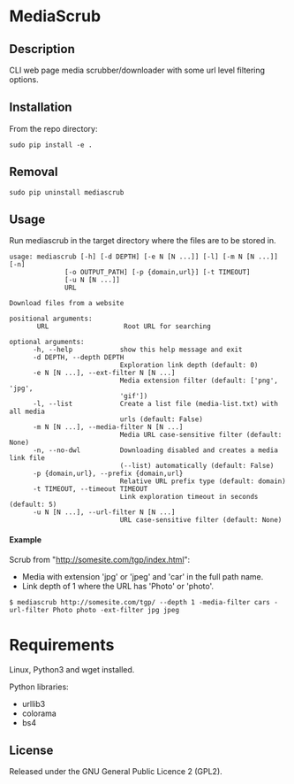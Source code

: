 # MediaScrub

## Description

CLI web page media scrubber/downloader with some url level filtering options.

## Installation

From the repo directory:

`sudo pip install -e .`

## Removal

`sudo pip uninstall mediascrub`

## Usage

Run mediascrub in the target directory where the files are to be stored in.

    usage: mediascrub [-h] [-d DEPTH] [-e N [N ...]] [-l] [-m N [N ...]] [-n]
                  [-o OUTPUT_PATH] [-p {domain,url}] [-t TIMEOUT]
                  [-u N [N ...]]
                  URL

    Download files from a website

    positional arguments:
           URL                   Root URL for searching

    optional arguments:
          -h, --help            show this help message and exit
          -d DEPTH, --depth DEPTH
                                Exploration link depth (default: 0)
          -e N [N ...], --ext-filter N [N ...]
                                Media extension filter (default: ['png', 'jpg',
                                'gif'])
          -l, --list            Create a list file (media-list.txt) with all media
                                urls (default: False)
          -m N [N ...], --media-filter N [N ...]
                                Media URL case-sensitive filter (default: None)
          -n, --no-dwl          Downloading disabled and creates a media link file
                                (--list) automatically (default: False)
          -p {domain,url}, --prefix {domain,url}
                                Relative URL prefix type (default: domain)
          -t TIMEOUT, --timeout TIMEOUT
                                Link exploration timeout in seconds (default: 5)
          -u N [N ...], --url-filter N [N ...]
                                URL case-sensitive filter (default: None)


#### Example

Scrub from "http://somesite.com/tgp/index.html":
* Media with extension 'jpg' or 'jpeg' and 'car' in the full path name.
* Link depth of 1 where the URL has 'Photo' or 'photo'.

`$ mediascrub http://somesite.com/tgp/ --depth 1 -media-filter cars -url-filter Photo photo -ext-filter jpg jpeg` 

# Requirements

Linux, Python3 and wget installed.

Python libraries:
* urllib3
* colorama
* bs4

## License

Released under the GNU General Public Licence 2 (GPL2).